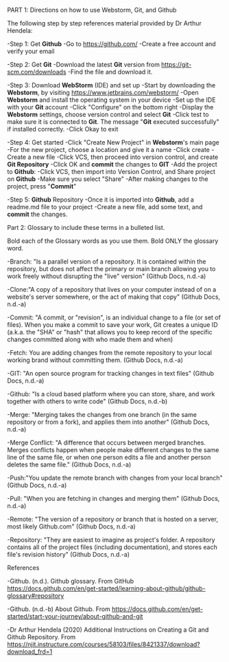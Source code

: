 PART 1:  Directions on how to use Webstorm, Git, and Github

The following step by step references material provided by Dr Arthur Hendela:

-Step 1: Get **Github**
 -Go to https://github.com/ 
 -Create a free account and verify your email

-Step 2: Get **Git**
 -Download the latest **Git** version from https://git-scm.com/downloads 
 -Find the file and download it. 

-Step 3: Download **WebStorm** (IDE) and set up
 -Start by downloading the **Webstorm**, by visiting https://www.jetbrains.com/webstorm/ 
 -Open **Webstorm** and install the operating system in your device
 -Set up the IDE with your **Git** account
   -Click "Configure" on the bottom right
   -Display the **Webstorm** settings, choose version control and select **Git**
   -Click test to make sure it is connected to **Git**. The message "**Git** executed successfully" if installed correctly.
   -Click Okay to exit

 -Step 4: Get started 
  -Click "Create New Project" in **Webstorm**'s main page 
  -For the new project, choose a location and give it a name
  -Click create
  -Create a new file
  -Click VCS, then proceed into version control, and create **Git Repository**
  -Click OK and **commit** the changes to **GIT**
  -Add the project to **Github**:
    -Click VCS, then import into Version Control, and Share project on **Github**
    -Make sure you select "Share"
   -After making changes to the project, press "**Commit**"


  -Step 5: **Github** Repository
    -Once it is imported into **Github**, add a readme.md file to your project
      -Create a new file, add some text, and **commit** the changes. 
 

Part 2: Glossary to include these terms in a bulleted list.

Bold each of the Glossary words as you use them.  Bold ONLY the glossary word.

-Branch: "Is a parallel version of a repository. It is contained within the repository, but does not affect the primary or main branch allowing you to work freely without disrupting the "live" version" (Github Docs, n.d.-a)

-Clone:"A copy of a repository that lives on your computer instead of on a website's server somewhere, or the act of making that copy" (Github Docs, n.d.-a)

-Commit: "A commit, or "revision", is an individual change to a file (or set of files). When you make a commit to save your work, Git creates a unique ID (a.k.a. the "SHA" or "hash" that allows you to keep record of the specific changes committed along with who made them and when)

-Fetch: You are adding changes from the remote repository to your local working brand without committing them. (Github Docs, n.d.-a)

-GIT: "An open source program for tracking changes in text files" (Github Docs, n.d.-a)

-Github: "Is a cloud based platform where you can store, share, and work together with others to write code" (Github Docs, n.d.-b)

-Merge: "Merging takes the changes from one branch (in the same repository or from a fork), and applies them into another" (Github Docs, n.d.-a)

-Merge Conflict: "A difference that occurs between merged branches. Merges conflicts happen when people make different changes to the same line of the same file, or when one person edits a file and another person deletes the same file." (Github Docs, n.d.-a)

-Push:"You update the remote branch with changes from your local branch" (Github Docs, n.d.-a)

-Pull: "When you are fetching in changes and merging them" (Github Docs, n.d.-a)

-Remote: "The version of a repository or branch that is hosted on a server, most likely Github.com" (Github Docs, n.d.-a)

-Repository: "They are easiest to imagine as project's folder. A repository contains all of the project files (including documentation), and stores each file's revision history" (Github Docs, n.d.-a)


References

-Github. (n.d.). Github glossary. From GitHub https://docs.github.com/en/get-started/learning-about-github/github-glossary#repository 

-Github. (n.d.-b) About Github. From https://docs.github.com/en/get-started/start-your-journey/about-github-and-git 

-Dr Arthur Hendela (2020) Additional Instructions on Creating a Git and Github Repository. From https://njit.instructure.com/courses/58103/files/8421337/download?download_frd=1  
